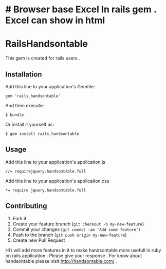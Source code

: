 # # Browser base Excel In rails gem . Excel can show in html

# RailsHandsontable

This gem is created for rails users .

## Installation

Add this line to your application's Gemfile:

    gem 'rails_handsontable'

And then execute:

    $ bundle

Or install it yourself as:

    $ gem install rails_handsontable

## Usage

Add this line to your application's application.js

    //= requirejquery.handsontable.full
Add this line to your application's application.css

    *= require jquery.handsontable.full

## Contributing

1. Fork it
2. Create your feature branch (`git checkout -b my-new-feature`)
3. Commit your changes (`git commit -am 'Add some feature'`)
4. Push to the branch (`git push origin my-new-feature`)
5. Create new Pull Request


HI i will add more features in it to make handsontable more usefull in ruby on rails application .
Please give your response .
For know about handsontable please visit http://handsontable.com/ .

